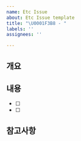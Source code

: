```yaml
---
name: Etc Issue
about: Etc Issue template
title: "\U0001F3B8 - "
labels: ''
assignees: ''

---
```


## 개요

> <!-- 작업 목적 및 개요 작성 -->

## 내용

- [ ] <!-- 내용 작성 -->
- [ ] <!-- 내용 작성 -->

## 참고사항

<!-- 참고사항 작성 -->
